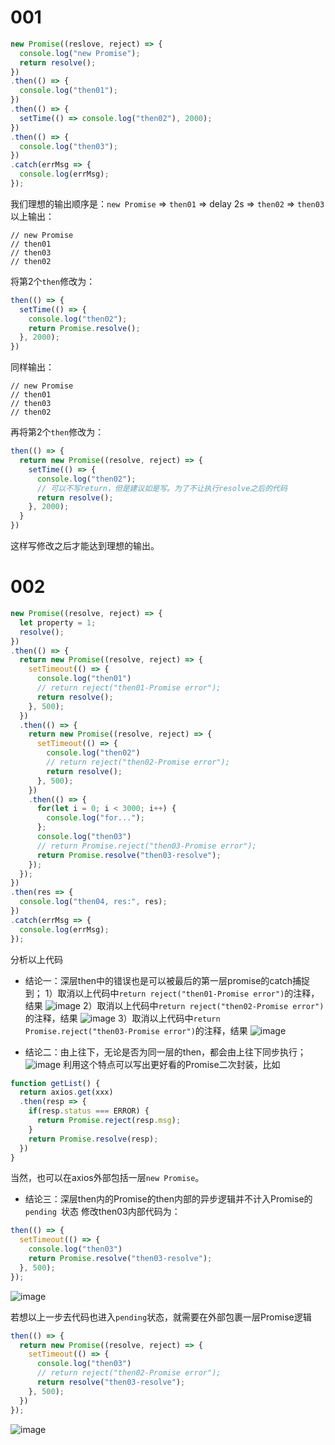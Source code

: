 # 001
```js
new Promise((reslove, reject) => {
  console.log("new Promise");
  return resolve();
})
.then(() => {
  console.log("then01");
})
.then(() => {
  setTime(() => console.log("then02"), 2000);
})
.then(() => {
  console.log("then03");
})
.catch(errMsg => {
  console.log(errMsg);
});
```
我们理想的输出顺序是：`new Promise` => `then01` => delay 2s => `then02` => `then03`
以上输出：
```
// new Promise
// then01
// then03
// then02
```

将第2个`then`修改为：
```js
then(() => {
  setTime(() => {
    console.log("then02");
    return Promise.resolve();
  }, 2000);
})
```
同样输出：
```
// new Promise
// then01
// then03
// then02
```
再将第2个`then`修改为：
```js
then(() => {
  return new Promise((resolve, reject) => {
    setTime(() => {
      console.log("then02");
      // 可以不写return，但是建议如是写。为了不让执行resolve之后的代码
      return resolve();
    }, 2000);
  }
})
```
这样写修改之后才能达到理想的输出。

# 002
```js
new Promise((resolve, reject) => {
  let property = 1;
  resolve();
})
.then(() => {
  return new Promise((resolve, reject) => {
    setTimeout(() => {
      console.log("then01")
      // return reject("then01-Promise error");
      return resolve();
    }, 500);
  })
  .then(() => {
    return new Promise((resolve, reject) => {
      setTimeout(() => {
        console.log("then02")
        // return reject("then02-Promise error");
        return resolve();
      }, 500);
    })
    .then(() => {
      for(let i = 0; i < 3000; i++) {
        console.log("for...");
      };
      console.log("then03")
      // return Promise.reject("then03-Promise error");
      return Promise.resolve("then03-resolve");
    });
  });
})
.then(res => {
  console.log("then04, res:", res);
})
.catch(errMsg => {
  console.log(errMsg);
});
```
分析以上代码
- 结论一：深层then中的错误也是可以被最后的第一层promise的catch捕捉到；
1）取消以上代码中`return reject("then01-Promise error")`的注释，结果
![image](https://user-images.githubusercontent.com/25907273/37244036-ea82a54e-24bd-11e8-9132-a45ce5b9f492.png)
2）取消以上代码中`return reject("then02-Promise error")`的注释，结果
![image](https://user-images.githubusercontent.com/25907273/37244052-1a643b1a-24be-11e8-8cec-f54661768187.png)
3）取消以上代码中`return Promise.reject("then03-Promise error")`的注释，结果
![image](https://user-images.githubusercontent.com/25907273/37244064-3a9cfe12-24be-11e8-8216-42c4ff56aa97.png)

- 结论二：由上往下，无论是否为同一层的then，都会由上往下同步执行；
![image](https://user-images.githubusercontent.com/25907273/37243964-0b870a42-24bd-11e8-9ece-594a5bbb2eee.png)
利用这个特点可以写出更好看的Promise二次封装，比如
```js
function getList() {
  return axios.get(xxx)
  .then(resp => {
    if(resp.status === ERROR) {
      return Promise.reject(resp.msg);
    }
    return Promise.resolve(resp);
  })
}
```
当然，也可以在axios外部包括一层`new Promise`。
- 结论三：深层then内的Promise的then内部的异步逻辑并不计入Promise的`pending `状态
修改then03内部代码为：
```js
then(() => {
  setTimeout(() => {
    console.log("then03")
    return Promise.resolve("then03-resolve");
  }, 500);
});
```
![image](https://user-images.githubusercontent.com/25907273/37244245-d51a5d8e-24c0-11e8-8c03-dd6681c5255d.png)

若想以上一步去代码也进入`pending`状态，就需要在外部包裹一层Promise逻辑
```js
then(() => {
  return new Promise((resolve, reject) => {
    setTimeout(() => {
      console.log("then03")
      // return reject("then02-Promise error");
      return resolve("then03-resolve");
    }, 500);
  })
});
```
![image](https://user-images.githubusercontent.com/25907273/37244268-4b0899e8-24c1-11e8-86fe-224b74fb284c.png)


